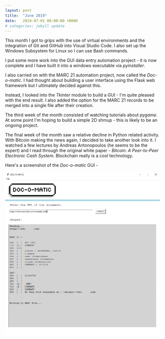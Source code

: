 ```yaml
---
layout: post
title:  "June 2019"
date:   2019-07-01 00:00:00 +0000
# categories: jekyll update
---
```


This month I got to grips with the use of virtual environments and the integration of Git and GitHub into Visual Studio Code. I also set up the Windows Subsystem for Linux so I can use Bash commands.

I put some more work into the GUI data entry automation project - it is now complete and I have built it into a windows executable via *pyinstaller*.

I also carried on with the MARC 21 automation project, now called the *Doc-o-matic*. I had thought about building a user interface using the Flask web framework but I ultimately decided against this.

Instead, I looked into the *Tkinter* module to build a GUI - I'm quite pleased with the end result. I also added the option for the MARC 21 records to be merged into a single file after their creation.

The third week of the month consisted of watching tutorials about *pygame*. At some point I'm hoping to build a simple 2D shmup - this is likely to be an ongoing project.

The final week of the month saw a relative decline in Python related activity. With Bitcoin making the news again, I decided to take another look into it. I watched a few lectures by Andreas Antonopoulos (he seems to be the expert) and I read through the original white paper - *Bitcoin: A Peer-to-Peer Electronic Cash System*. Blockchain really is a cool technology. 

Here's a screenshot of the *Doc-o-matic* GUI -

![Doc-o-matic](/assets/doc_o_matic.png)